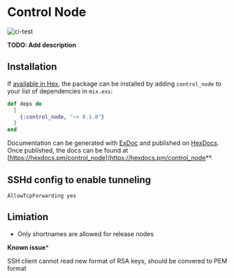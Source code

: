 # Control Node

![ci-test](https://github.com/beamX/control-node/workflows/ci-test/badge.svg)

**TODO: Add description**

## Installation

If [available in Hex](https://hex.pm/docs/publish), the package can be installed
by adding `control_node` to your list of dependencies in `mix.exs`:

```elixir
def deps do
  [
    {:control_node, "~> 0.1.0"}
  ]
end
```

Documentation can be generated with [ExDoc](https://github.com/elixir-lang/ex_doc)
and published on [HexDocs](https://hexdocs.pm). Once published, the docs can
be found at [https://hexdocs.pm/control_node](https://hexdocs.pm/control_node**.


## SSHd config to enable tunneling

```
AllowTcpForwarding yes
```

## Limiation

- Only shortnames are allowed for release nodes

**Known issue***

SSH client cannot read new format of RSA keys, should be convered to PEM format

